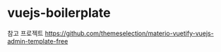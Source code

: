 # vuejs-boilerplate

참고 프로젝트
https://github.com/themeselection/materio-vuetify-vuejs-admin-template-free
